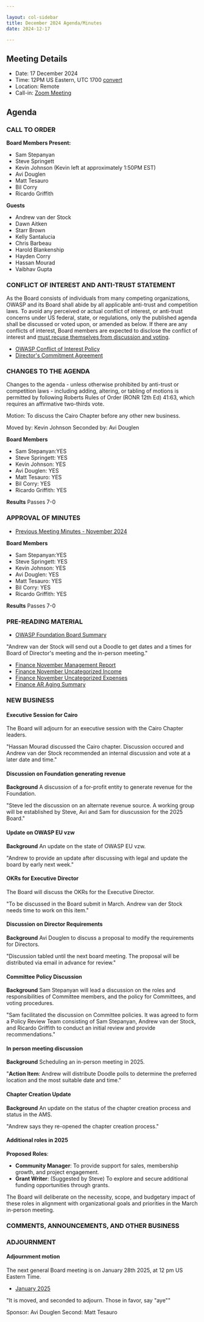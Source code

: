 ```yaml
---

layout: col-sidebar
title: December 2024 Agenda/Minutes 
date: 2024-12-17

---
```


## Meeting Details

- Date: 17 December 2024
- Time: 12PM US Eastern, UTC 1700 [convert](https://www.timeanddate.com/worldclock/meetingdetails.html?year=2024&month=12&day=17&hour=17&min=0&sec=0&p1=398&p2=110&p3=197&p4=64&p5=136&p6=179)
- Location: Remote
- Call-in: [Zoom Meeting](https://youtu.be/nra85HNZdhw)

## Agenda

### CALL TO ORDER

**Board Members Present:**
- Sam Stepanyan
- Steve Springett
- Kevin Johnson (Kevin left at approximately 1:50PM EST)
- Avi Douglen
- Matt Tesauro
- Bil Corry
- Ricardo Griffith

**Guests**
- Andrew van der Stock
- Dawn Aitken
- Starr Brown
- Kelly Santalucia
- Chris Barbeau
- Harold Blankenship
- Hayden Corry
- Hassan Mourad
- Vaibhav Gupta


### CONFLICT OF INTEREST AND ANTI-TRUST STATEMENT

As the Board consists of individuals from many competing organizations, OWASP and its Board shall abide by all applicable anti-trust and competition laws. To avoid any perceived or actual conflict of interest, or anti-trust concerns under US federal, state, or regulations, only the published agenda shall be discussed or voted upon, or amended as below. If there are any conflicts of interest, Board members are expected to disclose the conflict of interest and [must recuse themselves from discussion and voting](https://policy.owasp.org/legal/bylaws#section-702-disclosure-required).

- [OWASP Conflict of Interest Policy](https://policy.owasp.org/operational/conflict-of-interest)
- [Director's Commitment Agreement](https://policy.owasp.org/legal/directors-committment-agreement)

### CHANGES TO THE AGENDA

Changes to the agenda - unless otherwise prohibited by anti-trust or competition laws - including adding, altering, or tabling of motions is permitted by following Roberts Rules of Order (RONR 12th Ed) 41:63, which requires an affirmative two-thirds vote.

Motion: To discuss the Cairo Chapter before any other new business.

Moved by: Kevin Johnson
Seconded by: Avi Douglen

**Board Members**
- Sam Stepanyan:YES 
- Steve Springett: YES
- Kevin Johnson: YES
- Avi Douglen: YES
- Matt Tesauro: YES
- Bil Corry: YES
- Ricardo Griffith: YES

**Results**
Passes 7-0

### APPROVAL OF MINUTES

- [Previous Meeting Minutes - November 2024](/meetings-historical/2024/202411)

**Board Members**
- Sam Stepanyan:YES 
- Steve Springett: YES
- Kevin Johnson: YES
- Avi Douglen: YES
- Matt Tesauro: YES
- Bil Corry: YES
- Ricardo Griffith: YES

**Results**
Passes 7-0

### PRE-READING MATERIAL

- [OWASP Foundation Board Summary](https://docs.google.com/presentation/d/17GrB85J-rmU2L3JcyLfS-p98xEMec-OVIGBR5dAXUpI/edit?usp=sharing)

"Andrew van der Stock will send out a Doodle to get dates and a times for Board of Director's meeting and the in-person meeting."

- [Finance November Management Report](/attachments/202411-management-report.pdf)
- [Finance November Uncategorized Income](/attachments/202412-uncat-income.xlsx)
- [Finance November Uncategorized Expenses](/attachments/202412-uncat-expenses.xlsx)
- [Finance AR Aging Summary](/attachments/202412-ar-aging-summary.pdf)

### NEW BUSINESS

#### Executive Session for Cairo

The Board will adjourn for an executive session with the Cairo Chapter leaders.

"Hassan Mourad discussed the Cairo chapter. Discussion occured and Andrew van der Stock recommended an internal discussion and vote at a later date and time."

#### Discussion on Foundation generating revenue

**Background** A discussion of a for-profit entity to generate revenue for the Foundation.

"Steve led the discussion on an alternate revenue source. A working group will be established by Steve, Avi and Sam for diuscussion for the 2025 Board."

#### Update on OWASP EU vzw

**Background** An update on the state of OWASP EU vzw.

"Andrew to provide an update after discussing with legal and update the board by early next week."

#### OKRs for Executive Director

The Board will discuss the OKRs for the Executive Director.

"To be discussed in the Board submit in March.  Andrew van der Stock needs time to work on this item."

#### Discussion on Director Requirements

**Background** Avi Douglen to discuss a proposal to modify the requirements for Directors.

"Discussion tabled until the next board meeting. The proposal will be distributed via email in advance for review."

#### Committee Policy Discussion

**Background** Sam Stepanyan will lead a discussion on the roles and responsibilities of Committee members, and the policy for Committees, and voting procedures.

"Sam facilitated the discussion on Committee policies. It was agreed to form a Policy Review Team consisting of Sam Stepanyan, Andrew van der Stock, and Ricardo Griffith to conduct an initial review and provide recommendations."

#### In person meeting discussion

**Background** Scheduling an in-person meeting in 2025.

"**Action Item**: Andrew will distribute Doodle polls to determine the preferred location and the most suitable date and time."

#### Chapter Creation Update

**Background** An update on the status of the chapter creation process and status in the AMS.

"Andrew says they re-opened the chapter creation process."

#### Additional roles in 2025

**Proposed Roles**:

* **Community Manager**: To provide support for sales, membership growth, and project engagement.
* **Grant Writer**: (Suggested by Steve) To explore and secure additional funding opportunities through grants.

The Board will deliberate on the necessity, scope, and budgetary impact of these roles in alignment with organizational goals and priorities in the March in-person meeting.

### COMMENTS, ANNOUNCEMENTS, AND OTHER BUSINESS

### ADJOURNMENT

#### Adjournment motion

The next general Board meeting is on January 28th 2025, at 12 pm US Eastern Time.

- [January 2025](https://board.owasp.org/meetings-historical/2025/202501)

"It is moved, and seconded to adjourn. Those in favor, say "aye""

Sponsor: Avi Douglen
Second: Matt Tesauro
